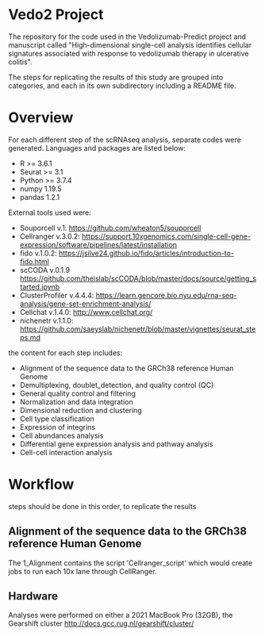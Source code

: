 # Vedo2 Project

The repository for the code used in the Vedolizumab-Predict project and manuscript called "High-dimensional single-cell analysis identifies cellular signatures associated with response to vedolizumab therapy in ulcerative colitis".

The steps for replicating the results of this study are grouped into categories, and each in its own subdirectory including a README file.

# Overview 

For each different step of the scRNAseq analysis, separate codes were generated. Languages and packages are listed below: 

- R >= 3.6.1
- Seurat >= 3.1
- Python >= 3.7.4
- numpy 1.19.5
- pandas 1.2.1


External tools used were:

- Souporcell v.1: https://github.com/wheaton5/souporcell
- Cellranger v.3.0.2: https://support.10xgenomics.com/single-cell-gene-expression/software/pipelines/latest/installation
- fido v.1.0.2: https://jsilve24.github.io/fido/articles/introduction-to-fido.html
- scCODA v.0.1.9 https://github.com/theislab/scCODA/blob/master/docs/source/getting_started.ipynb
- ClusterProfiler v.4.4.4: https://learn.gencore.bio.nyu.edu/rna-seq-analysis/gene-set-enrichment-analysis/
- Cellchat v.1.4.0: http://www.cellchat.org/
- nichenetr v.1.1.0: https://github.com/saeyslab/nichenetr/blob/master/vignettes/seurat_steps.md


the content for each step includes:

-   Alignment of the sequence data to the GRCh38 reference Human Genome
-   Demultiplexing, doublet_detection, and quality control (QC) 
-   General quality control and filtering
-   Normalization and data integration
-   Dimensional reduction and clustering
-   Cell type classification
-   Expression of integrins
-   Cell abundances analysis
-   Differential gene expression analysis and pathway analysis
-   Cell-cell interaction analysis

# Workflow

steps should be done in this order, to replicate the results

## Alignment of the sequence data to the GRCh38 reference Human Genome

The 1_Alignment contains the script 'Cellranger_script' which would create jobs to run each 10x lane through CellRanger.

## Hardware

Analyses were performed on either a 2021 MacBook Pro (32GB), the Gearshift cluster http://docs.gcc.rug.nl/gearshift/cluster/ 

